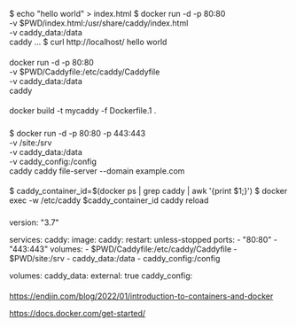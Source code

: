 $ echo "hello world" > index.html
$ docker run -d -p 80:80 \
-v $PWD/index.html:/usr/share/caddy/index.html \
-v caddy_data:/data \
caddy
...
$ curl http://localhost/
hello world

####

docker run -d -p 80:80 \
-v $PWD/Caddyfile:/etc/caddy/Caddyfile \
-v caddy_data:/data \
caddy

####

docker build -t mycaddy -f Dockerfile.1 .

#####

$ docker run -d -p 80:80 -p 443:443 \
    -v /site:/srv \
    -v caddy_data:/data \
    -v caddy_config:/config \
    caddy caddy file-server --domain example.com

####

$ caddy_container_id=$(docker ps | grep caddy | awk '{print $1;}')
$ docker exec -w /etc/caddy $caddy_container_id caddy reload

###

version: "3.7"

services:
caddy:
  image: caddy:<version>
  restart: unless-stopped
  ports:
    - "80:80"
    - "443:443"
  volumes:
    - $PWD/Caddyfile:/etc/caddy/Caddyfile
    - $PWD/site:/srv
    - caddy_data:/data
    - caddy_config:/config

volumes:
caddy_data:
  external: true
caddy_config:


####

https://endjin.com/blog/2022/01/introduction-to-containers-and-docker

https://docs.docker.com/get-started/